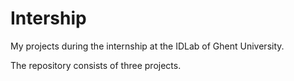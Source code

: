 # Intership
My projects during the internship at the IDLab of Ghent University.

The repository consists of three projects. 
